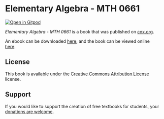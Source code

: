 # Elementary Algebra - MTH 0661

[![Open in Gitpod](https://gitpod.io/button/open-in-gitpod.svg)](https://gitpod.io/from-referrer/)

_Elementary Algebra - MTH 0661_ is a book that was published on [cnx.org](https://cnx.org/).

An ebook can be downloaded [here](https://github.com/cnx-user-books/cnxbook-elementary-algebra-mth-0661/releases/latest), and the book can be viewed online [here](https://github.com/cnx-user-books/cnxbook-elementary-algebra-mth-0661/releases/latest).

## License
This book is available under the [Creative Commons Attribution License](./LICENSE) license.

## Support
If you would like to support the creation of free textbooks for students, your [donations are welcome](https://riceconnect.rice.edu/donation/support-openstax-banner).
